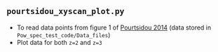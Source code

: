## `pourtsidou_xyscan_plot.py`

-   To read data points from figure 1 of [Pourtsidou 2014](https://academic.oup.com/mnrasl/article/439/1/L36/1028869) (data stored in `Pow_spec_test_code/Data_files`)
-   Plot data for both `z=2` and `z=3`

